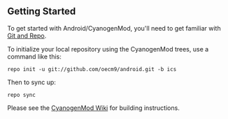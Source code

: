 
Getting Started
---------------

To get started with Android/CyanogenMod, you'll need to get
familiar with [Git and Repo](http://source.android.com/download/using-repo).

To initialize your local repository using the CyanogenMod trees, use a command like this:

    repo init -u git://github.com/oecm9/android.git -b ics

Then to sync up:

    repo sync

Please see the [CyanogenMod Wiki](http://wiki.cyanogenmod.org/) for building instructions.

